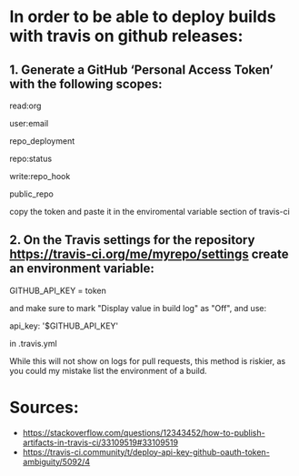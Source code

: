 # In order to be able to deploy builds with travis on github releases:

## 1. Generate a GitHub ‘Personal Access Token’ with the following scopes:

read:org

user:email

repo_deployment

repo:status

write:repo_hook

public_repo

copy the token and paste it in the enviromental variable section of travis-ci

## 2. On the Travis settings for the repository https://travis-ci.org/me/myrepo/settings create an environment variable:

GITHUB_API_KEY = token

and make sure to mark "Display value in build log" as "Off", and use:

api_key: '$GITHUB_API_KEY'

in .travis.yml

While this will not show on logs for pull requests, this method is riskier, as you could my mistake list the environment of a build.

# Sources:
- https://stackoverflow.com/questions/12343452/how-to-publish-artifacts-in-travis-ci/33109519#33109519
- https://travis-ci.community/t/deploy-api-key-github-oauth-token-ambiguity/5092/4
